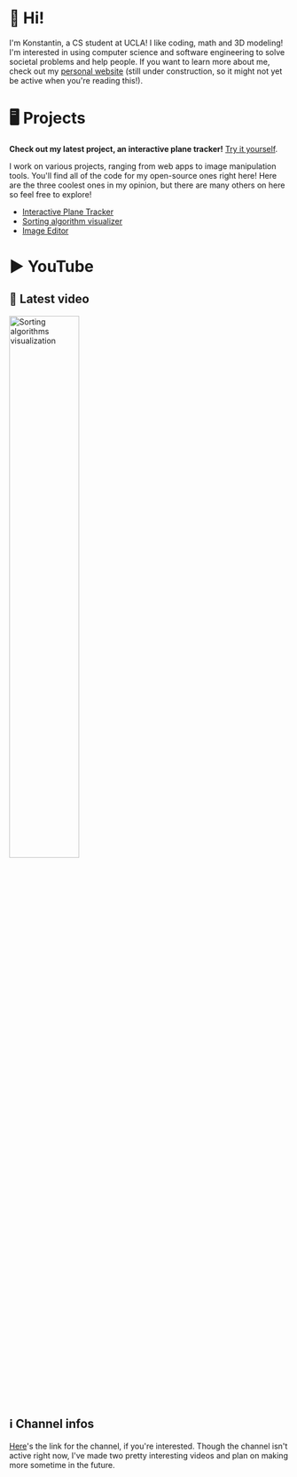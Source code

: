 # 👋 Hi!
I'm Konstantin, a CS student at UCLA! I like coding, math and 3D modeling! I'm interested in using computer science and software engineering to solve societal problems and help people. If you want to learn more about me, check out my [personal website](http://tzantchev.com) (still under construction, so it might not yet be active when you're reading this!).

# 🖥 Projects
**Check out my latest project, an interactive plane tracker!** [Try it yourself](http://tzantchev.com/planes).

I work on various projects, ranging from web apps to image manipulation tools. You'll find all of the code for my open-source ones right here! Here are the three coolest ones in my opinion, but there are many others on here so feel free to explore!
 - [Interactive Plane Tracker](https://github.com/konstantintzt/planetracker)
 - [Sorting algorithm visualizer](https://github.com/konstantintzt/sorting-algorithms)
 - [Image Editor](https://github.com/konstantintzt/Image-Editor)

# ▶ YouTube

## 🎥 Latest video
<a href="https://youtu.be/6RgEn80goXs"><img src="https://img.youtube.com/vi/6RgEn80goXs/maxresdefault.jpg" width=50% scale=50% alt = "Sorting algorithms visualization"></a>

## ℹ Channel infos
[Here](https://www.youtube.com/channel/UCKfHdzN4z0aLeee51Lvm2Tw)'s the link for the channel, if you're interested. Though the channel isn't active right now, I've made two pretty interesting videos and plan on making more sometime in the future.


<!--
**konstantintzt/konstantintzt** is a ✨ _special_ ✨ repository because its `README.md` (this file) appears on your GitHub profile.

[![Sorting algorithms visualization](https://img.youtube.com/vi/6RgEn80goXs/maxresdefault.jpg "Click here to watch!")](https://youtu.be/6RgEn80goXs)

Here are some ideas to get you started:

- 🔭 I’m currently working on ...
- 🌱 I’m currently learning ...
- 👯 I’m looking to collaborate on ...
- 🤔 I’m looking for help with ...
- 💬 Ask me about ...
- 📫 How to reach me: ...
- 😄 Pronouns: ...
- ⚡ Fun fact: ...
-->
